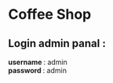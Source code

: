 # Coffee Shop












## Login admin panal :

<b> username </b>: admin
<br/>
<b> password </b>: admin
